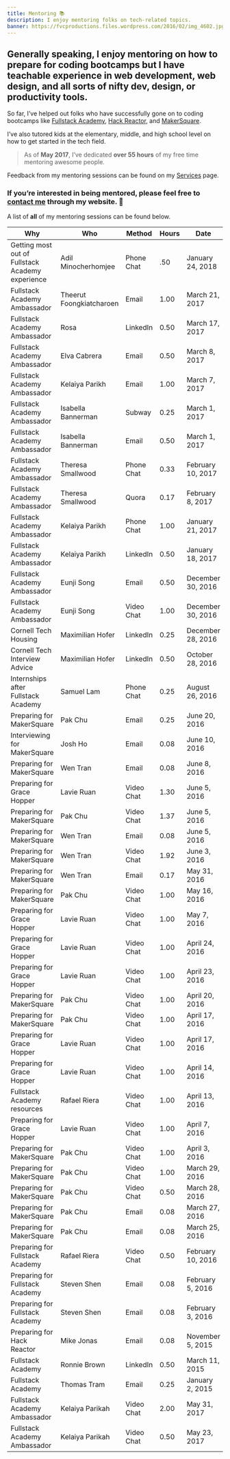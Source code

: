```yaml
---
title: Mentoring 📚️
description: I enjoy mentoring folks on tech-related topics.
banner: https://fvcproductions.files.wordpress.com/2016/02/img_4602.jpg
---
```


## Generally speaking, I enjoy mentoring on how to prepare for coding bootcamps but I have teachable experience in web development, web design, and all sorts of nifty dev, design, or productivity tools.

So far, I’ve helped out folks who have successfully gone on to coding bootcamps like [Fullstack Academy](//fullstackacademy.com), [Hack Reactor](//hackreactor.com), and [MakerSquare](//makersquare.com).

I’ve also tutored kids at the elementary, middle, and high school level on how to get started in the tech field.

> As of **May 2017**, I’ve dedicated **over 55 hours** of my free time mentoring awesome people.

Feedback from my mentoring sessions can be found on my [Services](/services/) page.

### If you’re interested in being mentored, please feel free to [contact me](/contact/) through my website. 📨

A list of **all** of my mentoring sessions can be found below.

| Why                                              | Who                      | Method     | Hours | Date              |
| ------------------------------------------------ | ------------------------ | ---------- | ----- | ----------------- |
| Getting most out of Fullstack Academy experience | Adil Minocherhomjee      | Phone Chat | .50   | January 24, 2018  |
| Fullstack Academy Ambassador                     | Theerut Foongkiatcharoen | Email      | 1.00  | March 21, 2017    |
| Fullstack Academy Ambassador                     | Rosa                     | LinkedIn   | 0.50  | March 17, 2017    |
| Fullstack Academy Ambassador                     | Elva Cabrera             | Email      | 0.50  | March 8, 2017     |
| Fullstack Academy Ambassador                     | Kelaiya Parikh           | Email      | 1.00  | March 7, 2017     |
| Fullstack Academy Ambassador                     | Isabella Bannerman       | Subway     | 0.25  | March 1, 2017     |
| Fullstack Academy Ambassador                     | Isabella Bannerman       | Email      | 0.50  | March 1, 2017     |
| Fullstack Academy Ambassador                     | Theresa Smallwood        | Phone Chat | 0.33  | February 10, 2017 |
| Fullstack Academy Ambassador                     | Theresa Smallwood        | Quora      | 0.17  | February 8, 2017  |
| Fullstack Academy Ambassador                     | Kelaiya Parikh           | Phone Chat | 1.00  | January 21, 2017  |
| Fullstack Academy Ambassador                     | Kelaiya Parikh           | LinkedIn   | 0.50  | January 18, 2017  |
| Fullstack Academy Ambassador                     | Eunji Song               | Email      | 0.50  | December 30, 2016 |
| Fullstack Academy Ambassador                     | Eunji Song               | Video Chat | 1.00  | December 30, 2016 |
| Cornell Tech Housing                             | Maximilian Hofer         | LinkedIn   | 0.25  | December 28, 2016 |
| Cornell Tech Interview Advice                    | Maximilian Hofer         | LinkedIn   | 0.50  | October 28, 2016  |
| Internships after Fullstack Academy              | Samuel Lam               | Phone Chat | 0.25  | August 26, 2016   |
| Preparing for MakerSquare                        | Pak Chu                  | Email      | 0.25  | June 20, 2016     |
| Interviewing for MakerSquare                     | Josh Ho                  | Email      | 0.08  | June 10, 2016     |
| Preparing for MakerSquare                        | Wen Tran                 | Email      | 0.08  | June 8, 2016      |
| Preparing for Grace Hopper                       | Lavie Ruan               | Video Chat | 1.30  | June 5, 2016      |
| Preparing for MakerSquare                        | Pak Chu                  | Video Chat | 1.37  | June 5, 2016      |
| Preparing for MakerSquare                        | Wen Tran                 | Email      | 0.08  | June 5, 2016      |
| Preparing for MakerSquare                        | Wen Tran                 | Video Chat | 1.92  | June 3, 2016      |
| Preparing for MakerSquare                        | Wen Tran                 | Email      | 0.17  | May 31, 2016      |
| Preparing for MakerSquare                        | Pak Chu                  | Video Chat | 1.00  | May 16, 2016      |
| Preparing for Grace Hopper                       | Lavie Ruan               | Video Chat | 1.00  | May 7, 2016       |
| Preparing for Grace Hopper                       | Lavie Ruan               | Video Chat | 1.00  | April 24, 2016    |
| Preparing for Grace Hopper                       | Lavie Ruan               | Video Chat | 1.00  | April 23, 2016    |
| Preparing for MakerSquare                        | Pak Chu                  | Video Chat | 1.00  | April 20, 2016    |
| Preparing for MakerSquare                        | Pak Chu                  | Video Chat | 1.00  | April 17, 2016    |
| Preparing for Grace Hopper                       | Lavie Ruan               | Video Chat | 1.00  | April 17, 2016    |
| Preparing for Grace Hopper                       | Lavie Ruan               | Video Chat | 1.00  | April 14, 2016    |
| Fullstack Academy resources                      | Rafael Riera             | Video Chat | 1.00  | April 13, 2016    |
| Preparing for Grace Hopper                       | Lavie Ruan               | Video Chat | 1.00  | April 7, 2016     |
| Preparing for MakerSquare                        | Pak Chu                  | Video Chat | 1.00  | April 3, 2016     |
| Preparing for MakerSquare                        | Pak Chu                  | Video Chat | 1.00  | March 29, 2016    |
| Preparing for MakerSquare                        | Pak Chu                  | Video Chat | 0.50  | March 28, 2016    |
| Preparing for MakerSquare                        | Pak Chu                  | Email      | 0.08  | March 27, 2016    |
| Preparing for MakerSquare                        | Pak Chu                  | Email      | 0.08  | March 25, 2016    |
| Preparing for Fullstack Academy                  | Rafael Riera             | Video Chat | 0.50  | February 10, 2016 |
| Preparing for Fullstack Academy                  | Steven Shen              | Email      | 0.08  | February 5, 2016  |
| Preparing for Fullstack Academy                  | Steven Shen              | Email      | 0.08  | February 3, 2016  |
| Preparing for Hack Reactor                       | Mike Jonas               | Email      | 0.08  | November 5, 2015  |
| Fullstack Academy                                | Ronnie Brown             | LinkedIn   | 0.50  | March 11, 2015    |
| Fullstack Academy                                | Thomas Tram              | Email      | 0.25  | January 2, 2015   |
| Fullstack Academy Ambassador                     | Kelaiya Parikah          | Video Chat | 2.00  | May 31, 2017      |
| Fullstack Academy Ambassador                     | Kelaiya Parikah          | Video Chat | 0.50  | May 23, 2017      |
